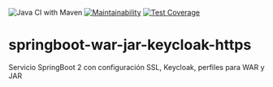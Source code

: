 ![Java CI with Maven](https://github.com/Milfist/springboot-war-jar-keycloak-https/workflows/Java%20CI%20with%20Maven/badge.svg?branch=master) [![Maintainability](https://api.codeclimate.com/v1/badges/eecbc115dadff4fe9df1/maintainability)](https://codeclimate.com/github/Milfist/springboot-war-jar-keycloak-https/maintainability) [![Test Coverage](https://api.codeclimate.com/v1/badges/eecbc115dadff4fe9df1/test_coverage)](https://codeclimate.com/github/Milfist/springboot-war-jar-keycloak-https/test_coverage)


# springboot-war-jar-keycloak-https
Servicio SpringBoot 2 con configuración SSL, Keycloak, perfiles para WAR y JAR 
